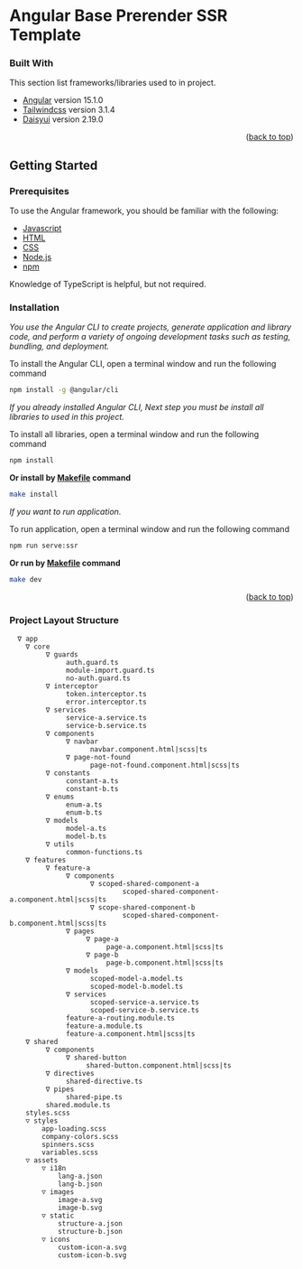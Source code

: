 # Angular Base Prerender SSR Template

### Built With

This section list frameworks/libraries used to in project.

* [Angular](https://angular.io/) version 15.1.0
* [Tailwindcss](https://tailwindcss.com/) version 3.1.4
* [Daisyui](https://daisyui.com/) version 2.19.0

<p align="right">(<a href="#top">back to top</a>)</p>


<!-- GETTING STARTED -->
## Getting Started

### Prerequisites

To use the Angular framework, you should be familiar with the following:
* [Javascript](https://developer.mozilla.org/en-US/docs/Web/JavaScript/A_re-introduction_to_JavaScript)
* [HTML](https://developer.mozilla.org/en-US/docs/Learn/HTML/Introduction_to_HTML)
* [CSS](https://developer.mozilla.org/en-US/docs/Learn/CSS/First_steps)
* [Node.js](https://nodejs.org/en/)
* [npm](https://docs.npmjs.com/about-npm)

Knowledge of TypeScript is helpful, but not required.

### Installation

_You use the Angular CLI to create projects, generate application and library code, and perform a variety of ongoing development tasks such as testing, bundling, and deployment._

To install the Angular CLI, open a terminal window and run the following command
```sh
npm install -g @angular/cli
```

_If you already installed Angular CLI, Next step you must be install all libraries to used in this project._

To install all libraries, open a terminal window and run the following command
```sh
npm install
```
<b>Or install by [Makefile](https://makefiletutorial.com/) command</b>
```sh
make install
```

_If you want to run application._

To run application, open a terminal window and run the following command
```sh
npm run serve:ssr
```
<b>Or run by [Makefile](https://makefiletutorial.com/) command</b>
```sh
make dev
```

<p align="right">(<a href="#top">back to top</a>)</p>


### Project Layout Structure
```
  ∇ app
    ∇ core
         ∇ guards
              auth.guard.ts
              module-import.guard.ts
              no-auth.guard.ts
         ∇ interceptor
              token.interceptor.ts
              error.interceptor.ts
         ∇ services
              service-a.service.ts
              service-b.service.ts
         ∇ components
              ∇ navbar
                    navbar.component.html|scss|ts
              ∇ page-not-found
                    page-not-found.component.html|scss|ts
         ∇ constants
              constant-a.ts
              constant-b.ts
         ∇ enums
              enum-a.ts
              enum-b.ts
         ∇ models
              model-a.ts
              model-b.ts
         ∇ utils
              common-functions.ts
    ∇ features
         ∇ feature-a
              ∇ components
                    ∇ scoped-shared-component-a
                            scoped-shared-component-a.component.html|scss|ts
                    ∇ scope-shared-component-b
                            scoped-shared-component-b.component.html|scss|ts
              ∇ pages
                   ∇ page-a
                        page-a.component.html|scss|ts
                   ∇ page-b
                        page-b.component.html|scss|ts
              ∇ models
                    scoped-model-a.model.ts
                    scoped-model-b.model.ts
              ∇ services
                    scoped-service-a.service.ts
                    scoped-service-b.service.ts
              feature-a-routing.module.ts
              feature-a.module.ts
              feature-a.component.html|scss|ts
    ∇ shared
         ∇ components
              ∇ shared-button
                   shared-button.component.html|scss|ts
         ∇ directives
              shared-directive.ts
         ∇ pipes
              shared-pipe.ts
         shared.module.ts
    styles.scss
    ▽ styles
        app-loading.scss
        company-colors.scss
        spinners.scss
        variables.scss
    ▽ assets
        ▽ i18n
            lang-a.json
            lang-b.json
        ▽ images
            image-a.svg
            image-b.svg
        ▽ static
            structure-a.json
            structure-b.json
        ▽ icons
            custom-icon-a.svg
            custom-icon-b.svg

```

